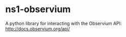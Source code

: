 # ns1-observium
A python library for interacting with the Observium API: http://docs.observium.org/api/
